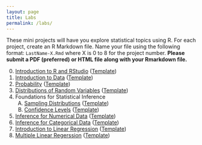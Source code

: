 ```yaml
---
layout: page
title: Labs
permalink: /labs/
---
```


These mini projects will have you explore statistical topics using R. For each project, create an R Markdown file. Name your file using the following format: `LastName-X.Rmd` where X is 0 to 8 for the project number. **Please submit a PDF (preferred) or HTML file along with your Rmarkdown file.**

<ol start='0'>
<li value='0'> <a href='https://htmlpreview.github.io/?https://github.com/jbryer/DATA606/blob/master/inst/labs/Lab0/intro_to_r.html'>Introduction to R and RStudio</a> (<a href='https://github.com/jbryer/DATA606/blob/master/inst/labs/Lab0/intro_to_r.Rmd?raw=true'>Template</a>)</li>

<li value='1'> <a href='https://htmlpreview.github.io/?https://github.com/jbryer/DATA606/blob/master/inst/labs/Lab1/intro_to_data.html'>Introduction to Data</a> (<a href='https://github.com/jbryer/DATA606/blob/master/inst/labs/Lab1/intro_to_data.Rmd?raw=true'>Template</a>)</li>

<li value='2'> <a href='https://htmlpreview.github.io/?https://github.com/jbryer/DATA606/blob/master/inst/labs/Lab2/probability.html'>Probability</a> (<a href='https://github.com/jbryer/DATA606/blob/master/inst/labs/Lab2/probability.Rmd?raw=true'>Template</a>)</li>

<li value='3'> <a href='https://htmlpreview.github.io/?https://github.com/jbryer/DATA606/blob/master/inst/labs/Lab3/normal_distribution.html'>Distributions of Random Variables</a> (<a href='https://github.com/jbryer/DATA606/blob/master/inst/labs/Lab3/normal_distribution.Rmd?raw=true'>Template</a>)</li>

<li value='4'> Foundations for Statistical Inference 
<ol type="A">
<li value='A'> <a href='https://htmlpreview.github.io/?https://github.com/jbryer/DATA606/blob/master/inst/labs/Lab4a/sampling_distributions.html'>Sampling Distributions</a> (<a href='https://github.com/jbryer/DATA606/blob/master/inst/labs/Lab4a/sampling_distributions.Rmd?raw=true'>Template</a>)</li>
<li value='B'> <a href='https://htmlpreview.github.io/?https://github.com/jbryer/DATA606/blob/master/inst/labs/Lab4b/confidence_intervals.html'>Confidence Levels</a> (<a href='https://github.com/jbryer/DATA606/blob/master/inst/labs/Lab4b/confidence_intervals.Rmd?raw=true'>Template</a>)</li>
</ol></li>

<li value='5'> <a href='https://htmlpreview.github.io/?https://github.com/jbryer/DATA606/blob/master/inst/labs/Lab5/inf_for_numerical_data.html'>Inference for Numerical Data</a> (<a href='https://github.com/jbryer/DATA606/blob/master/inst/labs/Lab5/inf_for_numerical_data.Rmd?raw=true'>Template</a>)</li>

<li value='6'> <a href='https://htmlpreview.github.io/?https://github.com/jbryer/DATA606/blob/master/inst/labs/Lab6/inf_for_categorical_data.html'>Inference for Categorical Data</a> (<a href='https://github.com/jbryer/DATA606/blob/master/inst/labs/Lab6/inf_for_categorical_data.Rmd?raw=true'>Template</a>)</li>

<li value='7'> <a href='https://htmlpreview.github.io/?https://github.com/jbryer/DATA606/blob/master/inst/labs/Lab7/simple_regression.html'>Introduction to Linear Regression</a> (<a href='https://github.com/jbryer/DATA606/blob/master/inst/labs/Lab7/simple_regression.Rmd?raw=true'>Template</a>)</li>

<li value='8'> <a href='https://htmlpreview.github.io/?https://github.com/jbryer/DATA606/blob/master/inst/labs/Lab8/multiple_regression.html'>Multiple Linear Regerssion</a> (<a href='https://github.com/jbryer/DATA606/blob/master/inst/labs/Lab8/multiple_regression.Rmd?raw=true'>Template</a>)</li>
</ol>

